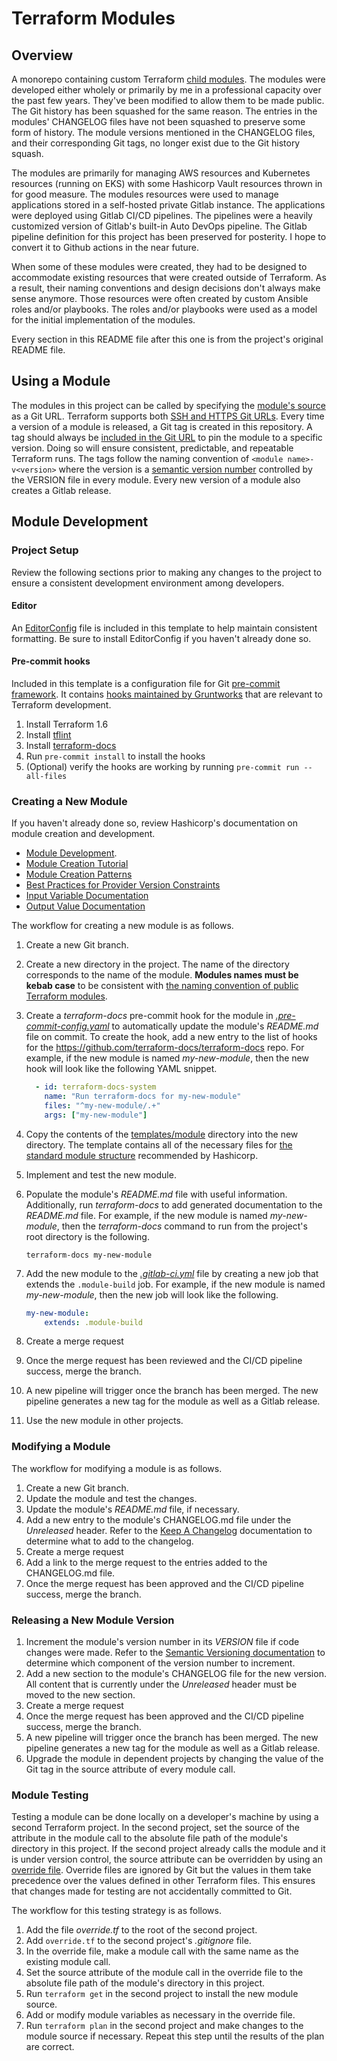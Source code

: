 # Terraform Modules

## Overview

A monorepo containing custom Terraform [child modules](https://www.terraform.io/language/modules#child-modules).  The modules were developed either wholely or primarily by me in a professional capacity over the past few years.  They've been modified to allow them to be made public.  The Git history has been squashed for the same reason.  The entries in the modules' CHANGELOG files have not been squashed to preserve some form of history.  The module versions mentioned in the CHANGELOG files, and their corresponding Git tags, no longer exist due to the Git history squash.

The modules are primarily for managing AWS resources and Kubernetes resources (running on EKS) with some Hashicorp Vault resources thrown in for good measure.  The modules resources were used to manage applications stored in a self-hosted private Gitlab instance.  The applications were deployed using Gitlab CI/CD pipelines.  The pipelines were a heavily customized version of Gitlab's built-in Auto DevOps pipeline.  The Gitlab pipeline definition for this project has been preserved for posterity.  I hope to convert it to Github actions in the near future.

When some of these modules were created, they had to be designed to accommodate existing resources that were created outside of Terraform.  As a result, their naming conventions and design decisions don't always make sense anymore.  Those resources were often created by custom Ansible roles and/or playbooks.  The roles and/or playbooks were used as a model for the initial implementation of the modules.

Every section in this README file after this one is from the project's original README file.

## Using a Module

The modules in this project can be called by specifying the [module's source](https://www.terraform.io/language/modules/sources) as a Git URL.  Terraform supports both [SSH and HTTPS Git URLs](https://www.terraform.io/language/modules/sources#generic-git-repository).  Every time a version of a module is released, a Git tag is created in this repository.  A tag should always be [included in the Git URL](https://www.terraform.io/language/modules/sources#selecting-a-revision) to pin the module to a specific version.  Doing so will ensure consistent, predictable, and repeatable Terraform runs.  The tags follow the naming convention of `<module name>-v<version>` where the version is a [semantic version number](https://semver.org/) controlled by the VERSION file in every module.  Every new version of a module also creates a Gitlab release.

## Module Development

### Project Setup

Review the following sections prior to making any changes to the project to ensure a consistent development environment among developers.

#### Editor

An [EditorConfig](https://editorconfig.org/) file is included in this template to help maintain consistent formatting.  Be sure to install EditorConfig if you haven't already done so.

#### Pre-commit hooks

Included in this template is a configuration file for Git [pre-commit framework](https://pre-commit.com/).  It contains [hooks maintained by Gruntworks](https://github.com/gruntwork-io/pre-commit) that are relevant to Terraform development.

1. Install Terraform 1.6
1. Install [tflint](https://github.com/terraform-linters/tflint)
1. Install [terraform-docs](https://terraform-docs.io/user-guide/installation/)
1. Run `pre-commit install` to install the hooks
1. (Optional) verify the hooks are working by running `pre-commit run --all-files`

### Creating a New Module

If you haven't already done so, review Hashicorp's documentation on module creation and development.

* [Module Development](https://www.terraform.io/language/modules/develop).
* [Module Creation Tutorial](https://learn.hashicorp.com/tutorials/terraform/module-create?in=terraform/modules)
* [Module Creation Patterns](https://learn.hashicorp.com/tutorials/terraform/pattern-module-creation?in=terraform/modules)
* [Best Practices for Provider Version Constraints](https://www.terraform.io/language/providers/requirements#best-practices-for-provider-versions)
* [Input Variable Documentation](https://www.terraform.io/language/values/variables)
* [Output Value Documentation](https://www.terraform.io/language/values/outputs)

The workflow for creating a new module is as follows.

1. Create a new Git branch.
1. Create a new directory in the project.  The name of the directory corresponds to the name of the module.  **Modules names must be kebab case** to be consistent with [the naming convention of public Terraform modules](https://www.terraform.io/registry/modules/publish#requirements).
1. Create a _terraform-docs_ pre-commit hook for the module in [_.pre-commit-config.yaml_](.pre-commit-config.yaml) to automatically update the module's _README.md_ file on commit.  To create the hook, add a new entry to the list of hooks for the <https://github.com/terraform-docs/terraform-docs> repo. For example, if the new module is named _my-new-module_, then the new hook will look like the following YAML snippet.

    ```yaml
      - id: terraform-docs-system
        name: "Run terraform-docs for my-new-module"
        files: "^my-new-module/.+"
        args: ["my-new-module"]
    ```

1. Copy the contents of the [templates/module](templates/module) directory into the new directory.  The template contains all of the necessary files for [the standard module structure](https://www.terraform.io/language/modules/develop/structure) recommended by Hashicorp.
1. Implement and test the new module.
1. Populate the module's _README.md_ file with useful information.  Additionally, run _terraform-docs_ to add generated documentation to the _README.md_ file.  For example, if the new module is named _my-new-module_, then the _terraform-docs_ command to run from the project's root directory is the following.

    ```shell
    terraform-docs my-new-module
    ```

1. Add the new module to the [_.gitlab-ci.yml_](.gitlab-ci.yml) file by creating a new job that extends the `.module-build` job.  For example, if the new module is named _my-new-module_, then the new job will look like the following.

    ```yaml
    my-new-module:
        extends: .module-build
    ```

1. Create a merge request
1. Once the merge request has been reviewed and the CI/CD pipeline success, merge the branch.
1. A new pipeline will trigger once the branch has been merged.  The new pipeline generates a new tag for the module as well as a Gitlab release.
1. Use the new module in other projects.

### Modifying a Module

The workflow for modifying a module is as follows.

1. Create a new Git branch.
1. Update the module and test the changes.
1. Update the module's _README.md_ file, if necessary.
1. Add a new entry to the module's CHANGELOG.md file under the _Unreleased_ header.  Refer to the [Keep A Changelog](https://keepachangelog.com/en/1.0.0/) documentation to determine what to add to the changelog.
1. Create a merge request
1. Add a link to the merge request to the entries added to the CHANGELOG.md file.
1. Once the merge request has been approved and the CI/CD pipeline success, merge the branch.

### Releasing a New Module Version

1. Increment the module's version number in its _VERSION_ file if code changes were made.  Refer to the [Semantic Versioning documentation](https://semver.org/#summary) to determine which component of the version number to increment.
1. Add a new section to the module's CHANGELOG file for the new version.  All content that is currently under the _Unreleased_ header must be moved to the new section.
1. Create a merge request
1. Once the merge request has been approved and the CI/CD pipeline success, merge the branch.
1. A new pipeline will trigger once the branch has been merged.  The new pipeline generates a new tag for the module as well as a Gitlab release.
1. Upgrade the module in dependent projects by changing the value of the Git tag in the source attribute of every module call.

### Module Testing

Testing a module can be done locally on a developer's machine by using a second Terraform project.  In the second project, set the source of the attribute in the module call to the absolute file path of the module's directory in this project.  If the second project already calls the module and it is under version control, the source attribute can be overridden by using an [override file](https://www.terraform.io/language/files/override).  Override files are ignored by Git but the values in them take precedence over the values defined in other Terraform files.  This ensures that changes made for testing are not accidentally committed to Git.

The workflow for this testing strategy is as follows.

1. Add the file _override.tf_ to the root of the second project.
1. Add `override.tf` to the second project's _.gitignore_ file.
1. In the override file, make a module call with the same name as the existing module call.
1. Set the source attribute of the module call in the override file to the absolute file path of the module's directory in this project.
1. Run `terraform get` in the second project to install the new module source.
1. Add or modify module variables as necessary in the override file.
1. Run `terraform plan` in the second project and make changes to the module source if necessary. Repeat this step until the results of the plan are correct.
